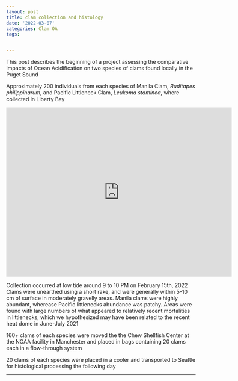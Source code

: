 ```yaml
---
layout: post
title: clam collection and histology
date: '2022-03-07'
categories: Clam OA
tags: 


---
```


This post describes the beginning of a project assessing the comparative impacts of 
Ocean Acidification on two species of clams found locally in the Puget Sound

Approximately 200 individuals from each species of Manila Clam, *Ruditapes philippinarum*,
and Pacific Littleneck Clam, *Leukoma staminea*, where collected in Liberty Bay

<iframe src="https://www.google.com/maps/embed?pb=!1m18!1m12!1m3!1d216599.49266199447!2d-122.59733026690535!3d47.681030635716!2m3!1f0!2f0!3f0!3m2!1i1024!2i768!4f13.1!3m3!1m2!1s0x54902381f227e963%3A0xd6ae5e7e29f12759!2s911%20Sherman%20Hill%20Rd%20NW%2C%20Poulsbo%2C%20WA%2098370!5e0!3m2!1sen!2sus!4v1646702235064!5m2!1sen!2sus" width="600" height="450" style="border:0;" allowfullscreen="" loading="lazy"></iframe>

Collection occurred at low tide around 9 to 10 PM on February 15th, 2022
Clams were unearthed using a short rake, and were generally within 5-10 cm of surface in moderately gravelly areas.
Manila clams were highly abundant, wherease Pacific littlenecks abundance was patchy. 
Areas were found with large numbers of what appeared to relatively recent mortalities in littlenecks, which we hypothesized may have been related to the recent heat dome in June-July 2021

160+ clams of each species were moved the the Chew Shellfish Center at the NOAA facility in Manchester and placed in bags containing 20 clams each in a flow-through system

20 clams of each species were placed in a cooler and transported to Seattle for histological processing the following day




---